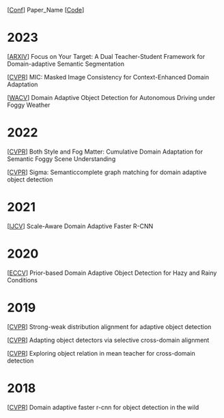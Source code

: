 
[[Conf]()] Paper_Name [[Code]()]

# 2023

[[ARXIV](https://arxiv.org/pdf/2303.09083.pdf)] Focus on Your Target: A Dual Teacher-Student Framework for Domain-adaptive Semantic Segmentation

[[CVPR](https://arxiv.org/pdf/2212.01322.pdf)] MIC: Masked Image Consistency for Context-Enhanced Domain Adaptation

[[WACV](https://openaccess.thecvf.com/content/WACV2023/papers/Li_Domain_Adaptive_Object_Detection_for_Autonomous_Driving_Under_Foggy_Weather_WACV_2023_paper.pdf)] Domain Adaptive Object Detection for Autonomous Driving under Foggy Weather



# 2022

[[CVPR](https://openaccess.thecvf.com/content/CVPR2022/papers/Ma_Both_Style_and_Fog_Matter_Cumulative_Domain_Adaptation_for_Semantic_CVPR_2022_paper.pdf)] Both Style and Fog Matter: Cumulative Domain Adaptation for Semantic Foggy Scene Understanding

[[CVPR](https://openaccess.thecvf.com/content/CVPR2022/papers/Li_SIGMA_Semantic-Complete_Graph_Matching_for_Domain_Adaptive_Object_Detection_CVPR_2022_paper.pdf)] Sigma: Semanticcomplete graph matching for domain adaptive object detection

# 2021

[[IJCV](https://link.springer.com/article/10.1007/s11263-021-01447-x)] Scale-Aware Domain Adaptive Faster R-CNN

# 2020

[[ECCV](https://arxiv.org/pdf/1912.00070.pdf)] Prior-based Domain Adaptive Object Detection for Hazy and Rainy Conditions

# 2019

[[CVPR](https://openaccess.thecvf.com/content_CVPR_2019/papers/Saito_Strong-Weak_Distribution_Alignment_for_Adaptive_Object_Detection_CVPR_2019_paper.pdf)]  Strong-weak distribution alignment for adaptive object detection

[[CVPR](https://openaccess.thecvf.com/content_CVPR_2019/papers/Zhu_Adapting_Object_Detectors_via_Selective_Cross-Domain_Alignment_CVPR_2019_paper.pdf)] Adapting object detectors via selective cross-domain alignment

[[CVPR](https://openaccess.thecvf.com/content_CVPR_2019/papers/Cai_Exploring_Object_Relation_in_Mean_Teacher_for_Cross-Domain_Detection_CVPR_2019_paper.pdf)] Exploring object relation in mean teacher for cross-domain detection

# 2018

[[CVPR](https://openaccess.thecvf.com/content_cvpr_2018/papers/Chen_Domain_Adaptive_Faster_CVPR_2018_paper.pdf)] Domain adaptive faster r-cnn for object detection in the wild
